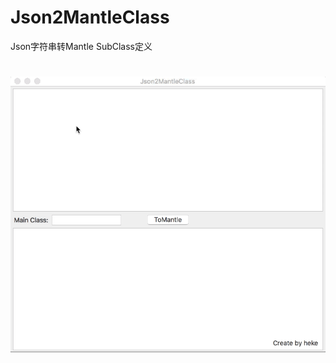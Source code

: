 # Json2MantleClass
Json字符串转Mantle SubClass定义
#
![image](https://github.com/xuvw/Json2MantleClass/blob/master/2016-02-02%2015_49_36.gif)
